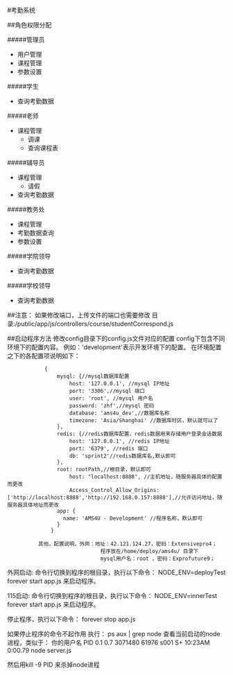 #考勤系统

##角色权限分配

#####管理员
- 用户管理
- 课程管理
- 参数设置

#####学生
- 查询考勤数据

#####老师
- 课程管理
    - 调课
    - 查询课程表

#####辅导员
- 课程管理
    - 请假
- 查询考勤数据

#####教务处
- 课程管理
- 考勤数据查询
- 参数设置

#####学院领导
- 查询考勤数据

#####学校领导
- 查询考勤数据


##注意：
如果修改端口，上传文件的端口也需要修改 目录:/public/app/js/controllers/course/studentCorrespond.js

##启动程序方法
修改config目录下的config.js文件对应的配置
config下包含不同环境下的配置内容。
    例如：'development'表示开发环境下的配置。
        在环境配置之下的各配置项说明如下：
```
            {
                mysql: {//mysql数据库配置
                    host: '127.0.0.1', //mysql IP地址
                    port: '3306',//mysql 端口
                    user: 'root', //mysql 用户名
                    password: 'zhf',//mysql 密码
                    database: 'ams4u_dev',//数据库名称
                    timezone: 'Asia/Shanghai' //数据库时区，默认就可以了
                },
                redis: {//redis数据库配置，redis数据用来存储用户登录会话数据
                    host: '127.0.0.1', //redis IP地址
                    port: '6379', //redis 端口
                    db: 'sprint2'//redis数据库名,默认即可
                },
                root: rootPath,//根目录，默认即可
            		host: "localhost:8888", //主机地址，随服务器具体的配置而更改
            		Access_Control_Allow_Origins:['http://localhost:8888','http://192.168.0.157:8888'],//允许访问地址，随服务器具体地址而更改
                app: {
                  name: 'AMS4U - Development' //程序名称，默认即可
                }
              }
```
              其他，配置说明，外网：地址：42.121.124.27，密码：Extensivepro4；
                                  程序放在/home/deploy/ams4u/ 目录下
                                  mysql用户名：root ，密码：Exprofuture9；
外网启动:
命令行切换到程序的根目录，执行以下命令：
NODE_ENV=deployTest  forever start app.js
来启动程序。

115启动:
命令行切换到程序的根目录，执行以下命令：
NODE_ENV=innerTest  forever start app.js
来启动程序。


停止程序，执行以下命令：
forever stop app.js

如果停止程序的命令不起作用
执行：
    ps aux | grep node
查看当前启动的node进程，类似于：
    你的用户名 PID   0.1  0.7  3071480  61976 s001  S+   10:23AM   0:00.79 node server.js

然后用kill -9 PID 来杀掉node进程
